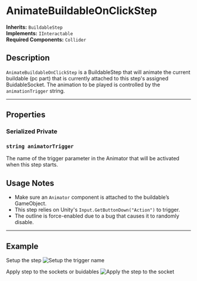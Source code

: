 # AnimateBuildableOnClickStep

**Inherits:** `BuildableStep`  
**Implements:** `IInteractable`  
**Required Components:** `Collider`  

## Description

`AnimateBuildableOnClickStep` is a BuildableStep that will animate the current buildable (pc part) that is currently attached to this step's assigned BuidableSocket. The animation to be played is controlled by the  ```animationTrigger``` string.

---

## Properties
### Serialized Private
### `string animatorTrigger`

The name of the trigger parameter in the Animator that will be activated when this step starts.

## Usage Notes

- Make sure an `Animator` component is attached to the buildable’s GameObject.
- This step relies on Unity's `Input.GetButtonDown("Action")` to trigger.
- The outline is force-enabled due to a bug that causes it to randomly disable.

---

## Example
Setup the step
![Setup the trigger name](../../../assets/animate-buildable-on-click/example.png)

Apply step to the sockets or buidables
![Apply the step to the socket](../../../assets/animate-buildable-on-click/example2.png)